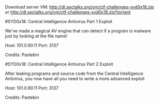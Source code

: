 Download server VM: http://dl.sectalks.org/vm/ctf-challenges-syd0x18.zip or http://dl.sectalks.org/vm/ctf-challenges-syd0x18.zip?torrent

#SYD0x18: Central Intelligence Antivirus Part 1
Exploit

We've made a magical AV engine that can detect if a program is malware just by looking at the file name!

Host: 101.0.90.11 Port: 3137


Credits: Pastebin

#SYD0x18: Central Intelligence Antivirus Part 2
Exploit

After leaking programs and source code from the Central Intelligence Antivirus, you now have all you need to write a more advanced exploit

Host: 101.0.90.11 Port: 3137


Credits: Pastebin

